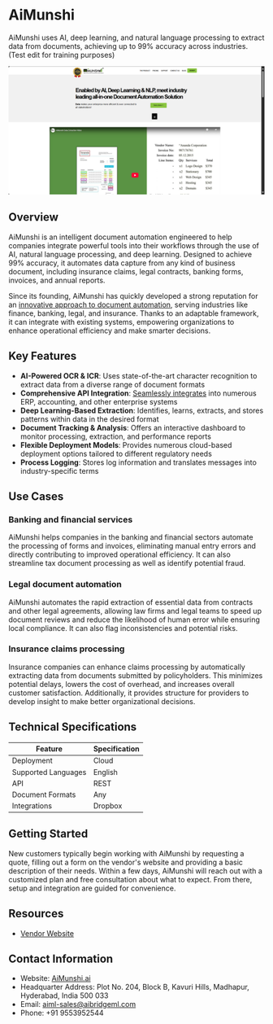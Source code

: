 # AiMunshi

AiMunshi uses AI, deep learning, and natural language processing to extract data from documents, achieving up to 99% accuracy across industries. (Test edit for training purposes)

![AiMunshi Logo](./assets/aimunshi-logo.png)

## Overview

AiMunshi is an intelligent document automation engineered to help companies integrate powerful tools into their workflows through the use of AI, natural language processing, and deep learning. Designed to achieve 99% accuracy, it automates data capture from any kind of business document, including insurance claims, legal contracts, banking forms, invoices, and annual reports.

Since its founding, AiMunshi has quickly developed a strong reputation for an [innovative approach to document automation](https://aimunshi.ai/the-product), serving industries like finance, banking, legal, and insurance. Thanks to an adaptable framework, it can integrate with existing systems, empowering organizations to enhance operational efficiency and make smarter decisions.

## Key Features

- **AI-Powered OCR & ICR**: Uses state-of-the-art character recognition to extract data from a diverse range of document formats
- **Comprehensive API Integration**: [Seamlessly integrates](https://idp-software.com/capabilities/integration-workflow/) into numerous ERP, accounting, and other enterprise systems
- **Deep Learning-Based Extraction**: Identifies, learns, extracts, and stores patterns within data in the desired format
- **Document Tracking & Analysis**: Offers an interactive dashboard to monitor processing, extraction, and performance reports
- **Flexible Deployment Models**: Provides numerous cloud-based deployment options tailored to different regulatory needs
- **Process Logging**: Stores log information and translates messages into industry-specific terms

## Use Cases

### Banking and financial services

AiMunshi helps companies in the banking and financial sectors automate the processing of forms and invoices, eliminating manual entry errors and directly contributing to improved operational efficiency. It can also streamline tax document processing as well as identify potential fraud.

### Legal document automation

AiMunshi automates the rapid extraction of essential data from contracts and other legal agreements, allowing law firms and legal teams to speed up document reviews and reduce the likelihood of human error while ensuring local compliance. It can also flag inconsistencies and potential risks.

### Insurance claims processing

Insurance companies can enhance claims processing by automatically extracting data from documents submitted by policyholders. This minimizes potential delays, lowers the cost of overhead, and increases overall customer satisfaction. Additionally, it provides structure for providers to develop insight to make better organizational decisions.

## Technical Specifications

| **Feature**           | **Specification** |
|-----------------------|-------------------|
| Deployment            | Cloud             |
| Supported Languages   | English           |
| API                   | REST              |
| Document Formats      | Any               |
| Integrations          | Dropbox           |

## Getting Started

New customers typically begin working with AiMunshi by requesting a quote, filling out a form on the vendor's website and providing a basic description of their needs. Within a few days, AiMunshi will reach out with a customized plan and free consultation about what to expect. From there, setup and integration are guided for convenience.

## Resources

- [Vendor Website](https://aimunshi.ai)

## Contact Information

- Website: [AiMunshi.ai](https://aimunshi.ai)
- Headquarter Address: Plot No. 204, Block B, Kavuri Hills, Madhapur, Hyderabad, India 500 033
- Email: aiml-sales@aibridgeml.com
- Phone: +91 9553952544
